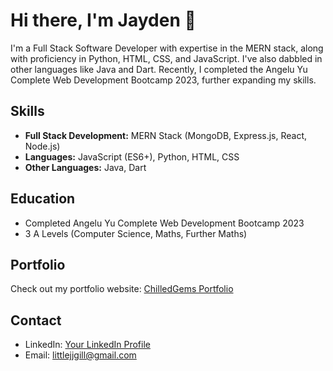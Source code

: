 # Hi there, I'm Jayden 👋

I'm a Full Stack Software Developer with expertise in the MERN stack, along with proficiency in Python, HTML, CSS, and JavaScript. I've also dabbled in other languages like Java and Dart. Recently, I completed the Angelu Yu Complete Web Development Bootcamp 2023, further expanding my skills.

## Skills

- **Full Stack Development:** MERN Stack (MongoDB, Express.js, React, Node.js)
- **Languages:** JavaScript (ES6+), Python, HTML, CSS
- **Other Languages:** Java, Dart

## Education

- Completed Angelu Yu Complete Web Development Bootcamp 2023
- 3 A Levels (Computer Science, Maths, Further Maths)

## Portfolio

Check out my portfolio website: [ChilledGems Portfolio](https://www.chilledgems.com)

## Contact

- LinkedIn: [Your LinkedIn Profile]([link-to-linkedin](https://www.linkedin.com/in/JaydenLGill))
- Email: littlejjgill@gmail.com
